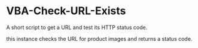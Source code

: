 # VBA-Check-URL-Exists
A short script to get a URL and test its HTTP status code. 

this instance checks the URL for product images and returns a status code.
